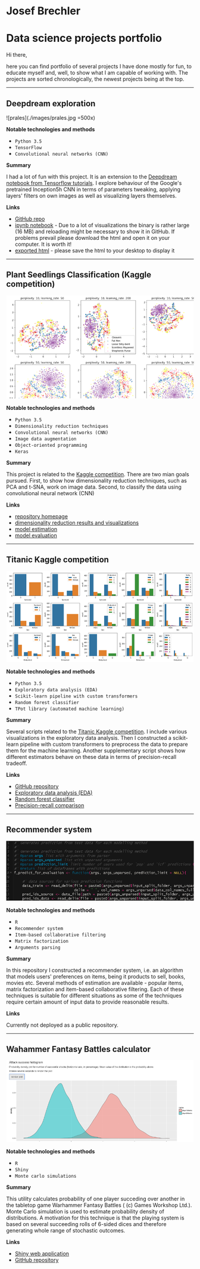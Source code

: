 # Josef Brechler
# Data science projects portfolio

Hi there, 

here you can find portfolio of several projects I have done mostly for fun, to educate myself and, well, to show what I am capable of working with. The projects are sorted chronologically, the newest projects being at the top.
___

## Deepdream exploration

![prales](./images/prales.jpg  =500x)

**Notable technologies and methods**

 - `Python 3.5`
 - `TensorFlow`
 - `Convolutional neural networks (CNN)`
 
**Summary**

I had a lot of fun with this project. It is an extension to the [Deepdream notebook from Tensorflow tutorials](https://github.com/tensorflow/tensorflow/blob/master/tensorflow/examples/tutorials/deepdream/deepdream.ipynb). I explore behaviour of the Google's pretrained Inception5h CNN in terms of parameters tweaking, applying layers' filters on own images as well as visualizing layers themselves.
 
**Links**

 - [GitHub repo](https://github.com/pepaczz/deepdream_exploration)
 - [ipynb notebook](https://github.com/pepaczz/deepdream_exploration/blob/master/codes/deepdream_explor_20180403a.ipynb) - Due to a lot of visualizations the binary is rather large (16 MB) and reloading might be necessary to show it in GitHub. If problems prevail please download the html and open it on your computer. It is worth it!
 - [exported html](https://raw.githubusercontent.com/pepaczz/deepdream_exploration/master/codes/deepdream_explor_20180403a.html) - please save the html to your desktop to display it

___

## Plant Seedlings Classification (Kaggle competition)

![t_sne](https://github.com/pepaczz/projects_portfolio/blob/master/images/t_sne.png)

**Notable technologies and methods**

 - `Python 3.5`
 - `Dimensionality reduction techniques`
 - `Convolutional neural networks (CNN)`
 - `Image data augmentation`
 - `Object-oriented programming`
 - `Keras`

**Summary**

This project is related to the [Kaggle competition](https://www.kaggle.com/c/plant-seedlings-classification). There are two mian goals pursued. First, to show how dimensionality reduction techniques, such as PCA and t-SNA, work on image data. Second, to classify the data using convolutional neural network (CNN)

**Links**

 - [repository homepage](https://github.com/pepaczz/kaggle_plants/blob/master/README.md)
 - [dimensionality reduction results and visualizations](https://github.com/pepaczz/kaggle_plants/blob/master/codes/plants_dimension_reduce_20180405b.ipynb)
 - [model estimation](https://github.com/pepaczz/kaggle_plants/blob/master/codes/plants_cnn_model_fit_20180415c.py)
 - [model evaluation](https://github.com/pepaczz/kaggle_plants/blob/master/codes/plants_cnn_model_evaluation_20180410c.ipynb)

___

## Titanic Kaggle competition

![titanic_eda](https://github.com/pepaczz/projects_portfolio/blob/master/images/titanic_eda.png)

**Notable technologies and methods**

 - `Python 3.5`
 - `Exploratory data analysis (EDA)`
 - `Scikit-learn pipeline with custom transformers`
 - `Random forest classifier`
 - `TPot library (automated machine learning)`

**Summary**

Several scripts related to the [Titanic Kaggle competition](https://www.kaggle.com/c/titanic). I include various visualizations in the exploratory data analysis. Then I constructed a scikit-learn pipeline with custom transformers to preprocess the data to prepare them for the machine learning. Another supplementary script shows how different estimators behave on these data in terms of precision-recall tradeoff.

**Links**

 - [GitHub repository](https://github.com/pepaczz/kaggle_titanic)
 - [Exploratory data analysis (EDA)](https://github.com/pepaczz/kaggle_titanic/blob/master/codes/exploratory_analysis_Kaggle_submission_20180307.ipynb)
 - [Random forest classifier](https://github.com/pepaczz/kaggle_titanic/blob/master/codes/submission_RandomForestClassifier_20180307a.py)
 - [Precision-recall comparison](https://github.com/pepaczz/kaggle_titanic/blob/master/codes/precision_recall_comparison_20180326.ipynb)

___

## Recommender system

![reco_system](https://github.com/pepaczz/projects_portfolio/blob/master/images/reco_system.png)

**Notable technologies and methods**

 - `R`
 - `Recommender system`
 - `Item-based collaborative filtering`
 - `Matrix factorization`
 - `Arguments parsing`
 
**Summary**

In this repository I constructed a recommender system, i.e. an algorithm that models users' preferences on items, being it products to sell, books, movies etc. Several methods of estimation are available - popular items, matrix factorization and item-based collaborative filtering. Each of these techniques is suitable for different situations as some of the techniques require certain amount of input data to provide reasonable results.

**Links**

Currently not deployed as a public repository.

___

## Wahammer Fantasy Battles calculator

![wh_calc](https://github.com/pepaczz/projects_portfolio/blob/master/images/wh_calc.png)

**Notable technologies and methods**

 - `R`
 - `Shiny`
 - `Monte carlo simulations`
 
**Summary**

This utility calculates probability of one player succeding over another in the tabletop game Warhammer Fantasy Battles ( (c) Games Workshop Ltd.). Monte Carlo simulation is used to estimate probability density of distributions. A motivation for this technique is that the playing system is based on several succeeding rolls of 6-sided dices and therefore generating whole range of stochastic outcomes.

**Links**

 - [Shiny web application](https://josefbre.shinyapps.io/Warhammer_probCalculator_v_0_1/)
 - [GitHub repository](https://github.com/pepaczz/warhammer)
